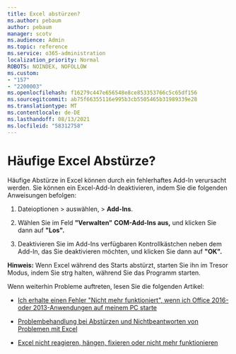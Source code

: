 ```yaml
---
title: Excel abstürzen?
ms.author: pebaum
author: pebaum
manager: scotv
ms.audience: Admin
ms.topic: reference
ms.service: o365-administration
localization_priority: Normal
ROBOTS: NOINDEX, NOFOLLOW
ms.custom:
- "157"
- "2200003"
ms.openlocfilehash: f16279c447e656548e8ce853353766c5c65df156
ms.sourcegitcommit: ab75f66355116e995b3cb5505465b31989339e28
ms.translationtype: MT
ms.contentlocale: de-DE
ms.lasthandoff: 08/13/2021
ms.locfileid: "58312758"
---
```

# <a name="frequent-excel-crashes"></a>Häufige Excel Abstürze?

Häufige Abstürze in Excel können durch ein fehlerhaftes Add-In verursacht werden. Sie können ein Excel-Add-In deaktivieren, indem Sie die folgenden Anweisungen befolgen:
  
1. Dateioptionen  \> auswählen, \> **Add-Ins**.

2. Wählen Sie im Feld **"Verwalten"** **COM-Add-Ins aus,** und klicken Sie dann auf **"Los".**

3. Deaktivieren Sie im Add-Ins verfügbaren Kontrollkästchen neben dem Add-In, das Sie deaktivieren möchten, und klicken Sie dann auf **"OK".**

**Hinweis:** Wenn Excel während des Starts abstürzt, starten Sie ihn im Tresor Modus, indem Sie strg halten, während Sie das Programm starten.
  
Wenn weiterhin Probleme auftreten, lesen Sie die folgenden Artikel:
  
- [Ich erhalte einen Fehler "Nicht mehr funktioniert", wenn ich Office 2016- oder 2013-Anwendungen auf meinem PC starte](https://support.office.com/article/52bd7985-4e99-4a35-84c8-2d9b8301a2fa.aspx)

- [Problembehandlung bei Abstürzen und Nichtbeantworten von Problemen mit Excel](https://support.microsoft.com/help/2758592/how-to-troubleshoot-crashing-and-not-responding-issues-with-excel)

- [Excel nicht reagieren, hängen, fixieren oder nicht mehr funktionieren](https://support.office.com/article/37e7d3c9-9e84-40bf-a805-4ca6853a1ff4.aspx)
